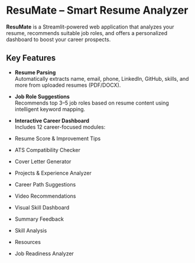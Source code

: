 #  ResuMate – Smart Resume Analyzer

**ResuMate** is a Streamlit-powered web application that analyzes your resume, recommends suitable job roles, and offers a personalized dashboard to boost your career prospects.



##  Key Features

-  **Resume Parsing**  
  Automatically extracts name, email, phone, LinkedIn, GitHub, skills, and more from uploaded resumes (PDF/DOCX).

-  **Job Role Suggestions**  
  Recommends top 3–5 job roles based on resume content using intelligent keyword mapping.

-  **Interactive Career Dashboard**  
  Includes 12 career-focused modules:
  - Resume Score & Improvement Tips
  - ATS Compatibility Checker
  - Cover Letter Generator
  - Projects & Experience Analyzer
  - Career Path Suggestions
  - Video Recommendations
  - Visual Skill Dashboard
  - Summary Feedback
  - Skill Analysis
  - Resources
  - Job Readiness Analyzer
  